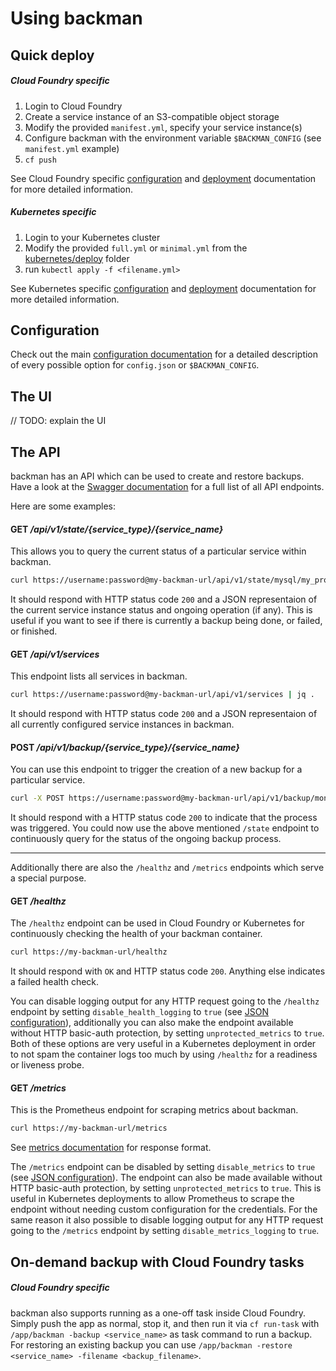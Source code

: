 # Using backman

## Quick deploy

##### Cloud Foundry specific
1. Login to Cloud Foundry
2. Create a service instance of an S3-compatible object storage
3. Modify the provided `manifest.yml`, specify your service instance(s)
4. Configure backman with the environment variable `$BACKMAN_CONFIG` (see `manifest.yml` example)
5. `cf push`

See Cloud Foundry specific [configuration](/docs/cloudfoundry/configuration.md) and [deployment](/docs/cloudfoundry/deployment.md) documentation for more detailed information.

##### Kubernetes specific

1. Login to your Kubernetes cluster
2. Modify the provided `full.yml` or `minimal.yml` from the [kubernetes/deploy](/kubernetes/deploy) folder
4. run `kubectl apply -f <filename.yml>`

See Kubernetes specific [configuration](/docs/kubernetes/configuration.md) and [deployment](/docs/kubernetes/deployment.md) documentation for more detailed information.

## Configuration

Check out the main [configuration documentation](/docs/configuration.md) for a detailed description of every possible option for `config.json` or `$BACKMAN_CONFIG`.

## The UI

// TODO: explain the UI

## The API

backman has an API which can be used to create and restore backups.
Have a look at the [Swagger documentation](https://petstore.swagger.io/?url=https://raw.githubusercontent.com/swisscom/backman/master/swagger.yml) for a full list of all API endpoints.

Here are some examples:

#### GET */api/v1/state/{service_type}/{service_name}*

This allows you to query the current status of a particular service within backman.
```bash
curl https://username:password@my-backman-url/api/v1/state/mysql/my_production_db | jq .
```
It should respond with HTTP status code `200` and a JSON representaion of the current service instance status and ongoing operation (if any). This is useful if you want to see if there is currently a backup being done, or failed, or finished.

#### GET */api/v1/services*

This endpoint lists all services in backman.
```bash
curl https://username:password@my-backman-url/api/v1/services | jq .
```
It should respond with HTTP status code `200` and a JSON representaion of all currently configured service instances in backman.

#### POST */api/v1/backup/{service_type}/{service_name}*

You can use this endpoint to trigger the creation of a new backup for a particular service.
```bash
curl -X POST https://username:password@my-backman-url/api/v1/backup/mongodb/my_document_db
```
It should respond with a HTTP status code `200` to indicate that the process was triggered. You could now use the above mentioned `/state` endpoint to continuously query for the status of the ongoing backup process.

---

Additionally there are also the `/healthz` and `/metrics` endpoints which serve a special purpose.

#### GET */healthz*

The `/healthz` endpoint can be used in Cloud Foundry or Kubernetes for continuously checking the health of your backman container.
```bash
curl https://my-backman-url/healthz
```
It should respond with `OK` and HTTP status code `200`. Anything else indicates a failed health check.

You can disable logging output for any HTTP request going to the `/healthz` endpoint by setting `disable_health_logging` to `true` (see [JSON configuration](/docs/configuration.md#json-properties)), additionally you can also make the endpoint available without HTTP basic-auth protection, by setting `unprotected_metrics` to `true`. Both of these options are very useful in a Kubernetes deployment in order to not spam the container logs too much by using `/healthz` for a readiness or liveness probe.

#### GET */metrics*

This is the Prometheus endpoint for scraping metrics about backman.
```bash
curl https://my-backman-url/metrics
```
See [metrics documentation](/docs/metrics.md) for response format.

The `/metrics` endpoint can be disabled by setting `disable_metrics` to `true` (see [JSON configuration](/docs/configuration.md#json-properties)).
The endpoint can also be made available without HTTP basic-auth protection, by setting `unprotected_metrics` to `true`. This is useful in Kubernetes deployments to allow Prometheus to scrape the endpoint without needing custom configuration for the credentials. For the same reason it also possible to disable logging output for any HTTP request going to the `/metrics` endpoint by setting `disable_metrics_logging` to `true`.

## On-demand backup with Cloud Foundry tasks

##### Cloud Foundry specific
backman also supports running as a one-off task inside Cloud Foundry. Simply push the app as normal, stop it, and then run it via `cf run-task` with `/app/backman -backup <service_name>` as task command to run a backup. For restoring an existing backup you can use `/app/backman -restore <service_name> -filename <backup_filename>`.
